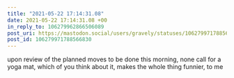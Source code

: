 ```yaml
---
title: "2021-05-22 17:14:31.08"
date: 2021-05-22 17:14:31.08 +00
in_reply_to: 106279962866506089
post_uri: https://mastodon.social/users/gravely/statuses/106279971788566830
post_id: 106279971788566830
---
```

upon review of the planned moves to be done this morning, none call for a yoga mat, which of you think about it, makes the whole thing funnier, to me


